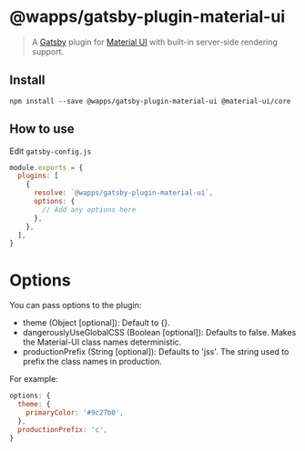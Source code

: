 # @wapps/gatsby-plugin-material-ui

> A [Gatsby](https://github.com/gatsbyjs/gatsby) plugin for
[Material UI](https://github.com/mui-org/material-ui) with
built-in server-side rendering support.

## Install

`npm install --save @wapps/gatsby-plugin-material-ui @material-ui/core`

## How to use

Edit `gatsby-config.js`

```javascript
module.exports = {
  plugins: [
    {
      resolve: `@wapps/gatsby-plugin-material-ui`,
      options: {
        // Add any options here
      },
    },
  ],
}
```

# Options

You can pass options to the plugin:
- theme (Object [optional]): Default to {}.
- dangerouslyUseGlobalCSS (Boolean [optional]): Defaults to false. Makes the Material-UI class names deterministic.
- productionPrefix (String [optional]): Defaults to 'jss'. The string used to prefix the class names in production.

For example:

```js
options: {
  theme: {
    primaryColor: '#9c27b0',
  },
  productionPrefix: 'c',
}
```
